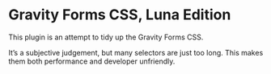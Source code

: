 Gravity Forms CSS, Luna Edition
===============================

This plugin is an attempt to tidy up the Gravity Forms CSS.

It’s a subjective judgement, but many selectors are just too long. This makes them both performance and developer unfriendly.
